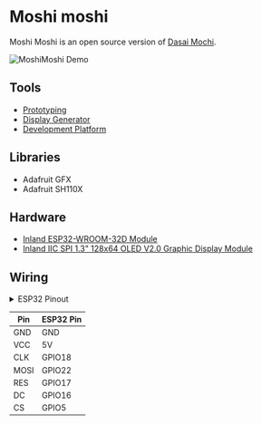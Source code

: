 # Moshi moshi

Moshi Moshi is an open source version of [Dasai Mochi](https://dasai.com.au/products/mochi).

![MoshiMoshi Demo](./assets/demo.gif)

## Tools

- [Prototyping](https://wokwi.com/)
- [Display Generator](https://rickkas7.github.io/DisplayGenerator/)
- [Development Platform](https://platformio.org/)

## Libraries

- Adafruit GFX
- Adafruit SH110X

## Hardware

- [Inland ESP32-WROOM-32D Module](https://www.microcenter.com/product/613822/inland-esp32-wroom-32d-module)
- [Inland IIC SPI 1.3" 128x64 OLED V2.0 Graphic Display Module](https://www.microcenter.com/product/643965/inland-iic-spi-13-128x64-oled-v20-graphic-display-module-for-arduino-uno-r3)

## Wiring

<details>
<summary>ESP32 Pinout</summary>
<img src="./assets/esp32_pinout.jpg" width=35% height=35%>
</details>

| Pin  | ESP32 Pin |
|------|-----------|
| GND  | GND       |
| VCC  | 5V        |
| CLK  | GPIO18    |
| MOSI | GPIO22    |
| RES  | GPIO17    |
| DC   | GPIO16    |
| CS   | GPIO5     |
